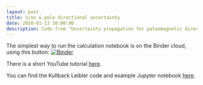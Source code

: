 ```yaml
---
layout: post
title: Site & pole directional uncertainty
date: 2020-01-13 10:00:00
description: Code from "Uncertainty propagation for paleomagnetic directions".
---
```

The simplest way to run the calculation notebook is on the Binder cloud, using this button: [![Binder](https://mybinder.org/badge_logo.svg)](https://mybinder.org/v2/gh/dave-heslop74/vMF_Sites/master?urlpath=%2Fapps%2FvMF_Sites.ipynb)

There is a short YouTube tutorial <a href="https://youtu.be/ecHZxUA6-Yg" target="blank">here</a>.

You can find the Kullback Leibler code and example Jupyter notebook <a href="https://github.com/dave-heslop74/vMF_Sites" target="blank">here</a>.
